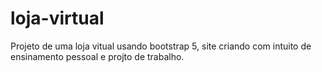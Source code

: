 # loja-virtual

Projeto de uma  loja  vitual usando bootstrap 5, site criando com intuito de ensinamento pessoal  e projto de trabalho.

